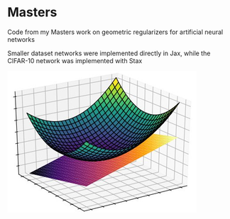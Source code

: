 # Masters
Code from my Masters work on geometric regularizers for artificial neural networks

Smaller dataset networks were implemented directly in Jax, while the CIFAR-10 network was implemented with Stax

<a href="tangent1.jpeg"><img src="tangent1.jpeg"></a>
